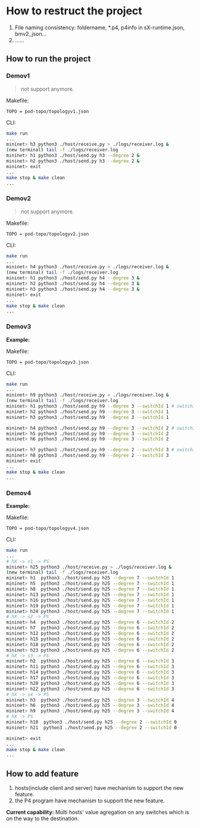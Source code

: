 # How to restruct the project
1. File naming consistency: foldername,  *.p4, p4info in sX-runtime.json, bmv2_json...
2. ......
## How to run the project
### Demov1
> not support anymore.

Makefile:
```
TOPO = pod-topo/topologyv1.json
```
CLI: 
```bash
make run
...
mininet> h3 python3 ./host/receive.py > ./logs/receiver.log &
(new terminal) tail -f ./logs/receiver.log
mininet> h1 python3 ./host/send.py h3 --degree 2 &
mininet> h2 python3 ./host/send.py h3 --degree 2 &
mininet> exit
...
make stop & make clean
...
```

### Demov2
> not support anymore.

Makefile:
```
TOPO = pod-topo/topologyv2.json
```
CLI: 
```bash
make run
...
mininet> h4 python3 ./host/receive.py > ./logs/receiver.log &
(new terminal) tail -f ./logs/receiver.log
mininet> h1 python3 ./host/send.py h4 --degree 3 &
mininet> h2 python3 ./host/send.py h4 --degree 3 &
mininet> h3 python3 ./host/send.py h4 --degree 3 &
mininet> exit
...
make stop & make clean
...
```

### Demov3

**Example:**

Makefile:
```
TOPO = pod-topo/topologyv3.json
```
CLI: 
```bash
make run
...
mininet> h9 python3 ./host/receive.py > ./logs/receiver.log &
(new terminal) tail -f ./logs/receiver.log
mininet> h1 python3 ./host/send.py h9 --degree 3 --switchId 1 # switchId 4, 3 is okay.
mininet> h2 python3 ./host/send.py h9 --degree 3 --switchId 1
mininet> h3 python3 ./host/send.py h9 --degree 3 --switchId 1

mininet> h4 python3 ./host/send.py h9 --degree 3 --switchId 2 # switchId 4, 3 is okay.
mininet> h5 python3 ./host/send.py h9 --degree 3 --switchId 2
mininet> h6 python3 ./host/send.py h9 --degree 3 --switchId 2

mininet> h7 python3 ./host/send.py h9 --degree 2 --switchId 3 # switchId 4 is okay.
mininet> h8 python3 ./host/send.py h9 --degree 2 --switchId 3
mininet> exit
...
make stop & make clean
...
```


### Demov4

**Example:**

Makefile:
```
TOPO = pod-topo/topologyv4.json
```
CLI: 
```bash
make run
...
# hX -> s1 -> PS
mininet> h25 python3 ./host/receive.py > ./logs/receiver.log &
(new terminal) tail -f ./logs/receiver.log
mininet> h1  python3 ./host/send.py h25 --degree 7 --switchId 1
mininet> h5  python3 ./host/send.py h25 --degree 7 --switchId 1
mininet> h8  python3 ./host/send.py h25 --degree 7 --switchId 1
mininet> h13 python3 ./host/send.py h25 --degree 7 --switchId 1
mininet> h16 python3 ./host/send.py h25 --degree 7 --switchId 1
mininet> h19 python3 ./host/send.py h25 --degree 7 --switchId 1
mininet> h24 python3 ./host/send.py h25 --degree 7 --switchId 1
# hX -> s2 -> PS
mininet> h4  python3 ./host/send.py h25 --degree 6 --switchId 2
mininet> h7  python3 ./host/send.py h25 --degree 6 --switchId 2
mininet> h12 python3 ./host/send.py h25 --degree 6 --switchId 2
mininet> h15 python3 ./host/send.py h25 --degree 6 --switchId 2
mininet> h18 python3 ./host/send.py h25 --degree 6 --switchId 2
mininet> h23 python3 ./host/send.py h25 --degree 6 --switchId 2
# hX -> s3 -> PS
mininet> h2  python3 ./host/send.py h25 --degree 6 --switchId 3
mininet> h11 python3 ./host/send.py h25 --degree 6 --switchId 3
mininet> h14 python3 ./host/send.py h25 --degree 6 --switchId 3
mininet> h17 python3 ./host/send.py h25 --degree 6 --switchId 3
mininet> h20 python3 ./host/send.py h25 --degree 6 --switchId 3
mininet> h22 python3 ./host/send.py h25 --degree 6 --switchId 3
# hX -> s4 -> PS
mininet> h3  python3 ./host/send.py h25 --degree 3 --switchId 4
mininet> h6  python3 ./host/send.py h25 --degree 3 --switchId 4
mininet> h9  python3 ./host/send.py h25 --degree 3 --switchId 4
# hX -> PS
mininet> h10  python3 ./host/send.py h25 --degree 2 --switchId 0
mininet> h21  python3 ./host/send.py h25 --degree 2 --switchId 0

mininet> exit
...
make stop & make clean
...
```

## How to add feature
1. hosts(include client and server) have mechanism to support the new feature.
1. the P4 program have mechanism to support the new feature.

**Current capability:**
Multi hosts' value agregation on any switches which is on the way to the destination.